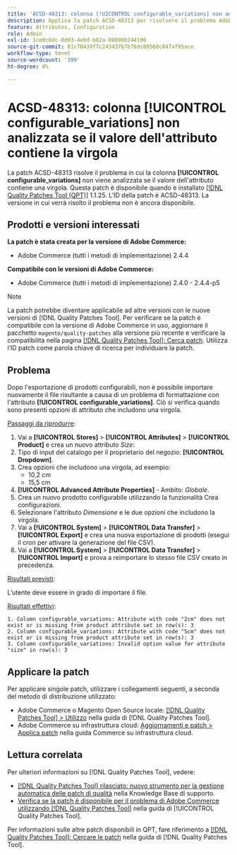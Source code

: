 ```yaml
---
title: 'ACSD-48313: colonna [!UICONTROL configurable_variations] non analizzata se il valore dell''attributo contiene la virgola'
description: Applica la patch ACSD-48313 per risolvere il problema Adobe Commerce, in cui la colonna [!UICONTROL configurable_variations] non viene analizzata se il valore dell’attributo contiene una virgola.
feature: Attributes, Configuration
role: Admin
exl-id: 1ce0c8dc-0d03-4ebd-b02a-08090b244190
source-git-commit: 81c78439f7c243437b7b76dc80560c847af95ace
workflow-type: tm+mt
source-wordcount: '399'
ht-degree: 0%

---
```


# ACSD-48313: colonna **[!UICONTROL configurable_variations]** non analizzata se il valore dell&#39;attributo contiene la virgola

La patch ACSD-48313 risolve il problema in cui la colonna **[!UICONTROL configurable_variations]** non viene analizzata se il valore dell&#39;attributo contiene una virgola. Questa patch è disponibile quando è installato [[!DNL Quality Patches Tool (QPT)]](https://experienceleague.adobe.com/en/docs/commerce-knowledge-base/kb/announcements/commerce-announcements/magento-quality-patches-released-new-tool-to-self-serve-quality-patches) 1.1.25. L’ID della patch è ACSD-48313. La versione in cui verrà risolto il problema non è ancora disponibile.

## Prodotti e versioni interessati

**La patch è stata creata per la versione di Adobe Commerce:**
* Adobe Commerce (tutti i metodi di implementazione) 2.4.4

**Compatibile con le versioni di Adobe Commerce:**
* Adobe Commerce (tutti i metodi di implementazione) 2.4.0 - 2.4.4-p5

>[!NOTE]
>
>La patch potrebbe diventare applicabile ad altre versioni con le nuove versioni di [!DNL Quality Patches Tool]. Per verificare se la patch è compatibile con la versione di Adobe Commerce in uso, aggiornare il pacchetto `magento/quality-patches` alla versione più recente e verificare la compatibilità nella pagina [[!DNL Quality Patches Tool]: Cerca patch](https://experienceleague.adobe.com/tools/commerce-quality-patches/index.html). Utilizza l’ID patch come parola chiave di ricerca per individuare la patch.

## Problema

Dopo l&#39;esportazione di prodotti configurabili, non è possibile importare nuovamente il file risultante a causa di un problema di formattazione con l&#39;attributo **[!UICONTROL configurable_variations]**. Ciò si verifica quando sono presenti opzioni di attributo che includono una virgola.

<u>Passaggi da riprodurre</u>:

1. Vai a **[!UICONTROL Stores]** > **[!UICONTROL Attributes]** > **[!UICONTROL Product]** e crea un nuovo attributo _Size_:
1. Tipo di input del catalogo per il proprietario del negozio: **[!UICONTROL Dropdown]**.
1. Crea opzioni che includono una virgola, ad esempio:
   * 10,2 cm
   * 15,5 cm
1. **[!UICONTROL Advanced Attribute Properties]** - Ambito: _Globale_.
1. Crea un nuovo prodotto configurabile utilizzando la funzionalità Crea configurazioni.
1. Selezionare l&#39;attributo _Dimensione_ e le due opzioni che includono la virgola.
1. Vai a **[!UICONTROL System]** > **[!UICONTROL Data Transfer]** > **[!UICONTROL Export]** e crea una nuova esportazione di prodotti (esegui il cron per attivare la generazione del file CSV).
1. Vai a **[!UICONTROL System]** > **[!UICONTROL Data Transfer]** > **[!UICONTROL Import]** e prova a reimportare lo stesso file CSV creato in precedenza.

<u>Risultati previsti</u>:

L’utente deve essere in grado di importare il file.

<u>Risultati effettivi</u>:

```
1. Column configurable_variations: Attribute with code "2cm" does not exist or is missing from product attribute set in row(s): 3
2. Column configurable_variations: Attribute with code "5cm" does not exist or is missing from product attribute set in row(s): 3
3. Column configurable_variations: Invalid option value for attribute "size" in row(s): 3
```

## Applicare la patch

Per applicare singole patch, utilizzare i collegamenti seguenti, a seconda del metodo di distribuzione utilizzato:

* Adobe Commerce o Magento Open Source locale: [[!DNL Quality Patches Tool] > Utilizzo](/help/tools/quality-patches-tool/usage.md) nella guida di [!DNL Quality Patches Tool].
* Adobe Commerce su infrastruttura cloud: [Aggiornamenti e patch > Applica patch](https://experienceleague.adobe.com/docs/commerce-cloud-service/user-guide/develop/upgrade/apply-patches.html) nella guida Commerce su infrastruttura cloud.


## Lettura correlata

Per ulteriori informazioni su [!DNL Quality Patches Tool], vedere:

* [[!DNL Quality Patches Tool] rilasciato: nuovo strumento per la gestione automatica delle patch di qualità](https://experienceleague.adobe.com/en/docs/commerce-knowledge-base/kb/announcements/commerce-announcements/magento-quality-patches-released-new-tool-to-self-serve-quality-patches) nella Knowledge Base di supporto.
* [Verifica se la patch è disponibile per il problema di Adobe Commerce utilizzando  [!DNL Quality Patches Tool]](/help/tools/quality-patches-tool/patches-available-in-qpt/check-patch-for-magento-issue-with-magento-quality-patches.md) nella guida di [!UICONTROL Quality Patches Tool].


Per informazioni sulle altre patch disponibili in QPT, fare riferimento a [[!DNL Quality Patches Tool]: Cercare le patch](https://experienceleague.adobe.com/tools/commerce-quality-patches/index.html) nella guida di [!DNL Quality Patches Tool].
